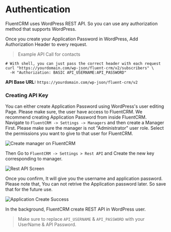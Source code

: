# Authentication

FluentCRM uses WordPress REST API. So you can use any authorization method that supports WordPress.

Once you create your Application Password in WordPress, Add Authorization Header to every request.

> Example API Call for contacts

```shell
# With shell, you can just pass the correct header with each request
curl "https://yourdomain.com/wp-json/fluent-crm/v2/subscribers" \
  -H "Authorization: BASIC API_USERNAME:API_PASSWORD"
```

**API Base URL:** `https://yourdomain.com/wp-json/fluent-crm/v2`

### Creating API Key
You can either create Application Password using WordPress's user editing Page. Please make sure, the user have access to FluentCRM.
We recommend creating Application Password from inside FluentCRM. Navigate to `FluentCRM -> Settings -> Managers` and then create a Manager First. Please make sure the manager is not "Administrator" user role. Select the permissions you want to give to that user for FluentCRM.

![Create manager on FluentCRM](images/create_manager.png)

Then Go to `FluentCRM -> Settings > Rest API` and Create the new key corresponding to manager.

![Rest API Screen](images/rest_api_screen.png)

Once you confirm, It will give you the username and application password. Please note that, You can not retrive the Application password later. So save that for the future use.

![Application Create Success](images/rest_api_success_keys.png)

In the background, FluentCRM create REST API in WordPress user.


> Make sure to replace `API_USERNAME` & `API_PASSWORD` with your UserName & API Password.
